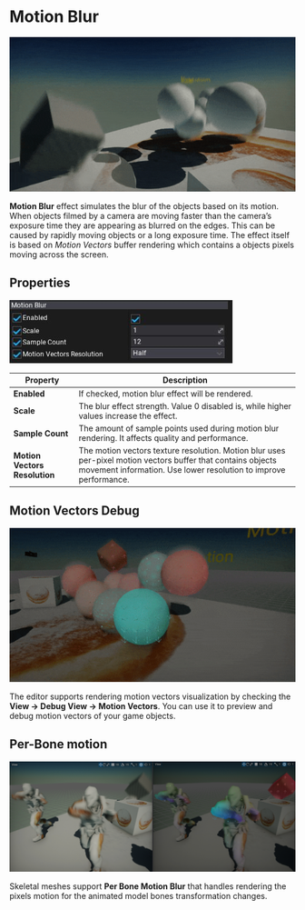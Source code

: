 # Motion Blur

![Motion Blur](media/motion_blur.gif)

**Motion Blur** effect simulates the blur of the objects based on its motion. When objects filmed by a camera are moving faster than the camera’s exposure time they are appearing as blurred on the edges. This can be caused by rapidly moving objects or a long exposure time. The effect itself is based on *Motion Vectors* buffer rendering which contains a objects pixels moving across the screen.

## Properties

![Properties](media/motion-blur-properties.jpg)

| Property | Description |
|--------|--------|
| **Enabled** | If checked, motion blur effect will be rendered. |
| **Scale** | The blur effect strength. Value 0 disabled is, while higher values increase the effect. |
| **Sample Count** | The amount of sample points used during motion blur rendering. It affects quality and performance. |
| **Motion Vectors Resolution** | The motion vectors texture resolution. Motion blur uses per-pixel motion vectors buffer that contains objects movement information. Use lower resolution to improve performance. |

## Motion Vectors Debug

![Motion Vectors](media/motion_vectors_debug.gif)

The editor supports rendering motion vectors visualization by checking the **View -> Debug View -> Motion Vectors**.
You can use it to preview and debug motion vectors of your game objects.

## Per-Bone motion

![Per Bone Motion Blue Flax](media/per-bone-motion-blur.png)

Skeletal meshes support **Per Bone Motion Blur** that handles rendering the pixels motion for the animated model bones transformation changes.
